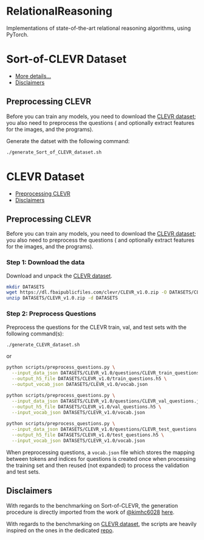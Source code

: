 # RelationalReasoning
Implementations of state-of-the-art relational reasoning algorithms, using PyTorch.

# Sort-of-CLEVR Dataset

- [More details...](./relation-networks/README.md)
- [Disclaimers](#disclaimers)

## Preprocessing CLEVR

Before you can train any models, you need to download the
[CLEVR dataset](http://cs.stanford.edu/people/jcjohns/clevr/);
you also need to preprocess the questions ( and optionally extract features for the images, and the programs).


Generate the datset with the following command:

```bash
./generate_Sort_of_CLEVR_dataset.sh 
```


# CLEVR Dataset

- [Preprocessing CLEVR](#preprocessing-clevr)
- [Disclaimers](#disclaimers)

## Preprocessing CLEVR

Before you can train any models, you need to download the
[CLEVR dataset](http://cs.stanford.edu/people/jcjohns/clevr/);
you also need to preprocess the questions ( and optionally extract features for the images, and the programs).

### Step 1: Download the data

Download and unpack the [CLEVR dataset](http://cs.stanford.edu/people/jcjohns/clevr/).

```bash
mkdir DATASETS
wget https://dl.fbaipublicfiles.com/clevr/CLEVR_v1.0.zip -O DATASETS/CLEVR_v1.0.zip
unzip DATASETS/CLEVR_v1.0.zip -d DATASETS
```

### Step 2: Preprocess Questions

Preprocess the questions for the CLEVR train, val, and test sets with the following command(s):

```bash
./generate_CLEVR_dataset.sh 
```

or 

```bash
python scripts/preprocess_questions.py \
  --input_data_json DATASETS/CLEVR_v1.0/questions/CLEVR_train_questions.json \
  --output_h5_file DATASETS/CLEVR_v1.0/train_questions.h5 \
  --output_vocab_json DATASETS/CLEVR_v1.0/vocab.json

python scripts/preprocess_questions.py \
  --input_data_json DATASETS/CLEVR_v1.0/questions/CLEVR_val_questions.json \
  --output_h5_file DATASETS/CLEVR_v1.0/val_questions.h5 \
  --input_vocab_json DATASETS/CLEVR_v1.0/vocab.json
  
python scripts/preprocess_questions.py \
  --input_data_json DATASETS/CLEVR_v1.0/questions/CLEVR_test_questions.json \
  --output_h5_file DATASETS/CLEVR_v1.0/test_questions.h5 \
  --input_vocab_json DATASETS/CLEVR_v1.0/vocab.json
```

When preprocessing questions, a `vocab.json` file which stores the mapping between
tokens and indices for questions is created once when processing the training set
and then reused (not expanded) to process the validation and test sets.


## Disclaimers

With regards to the benchmarking on Sort-of-CLEVR,
the generation procedure is directly imported from the work of [@kimhc6028](https://github.com/kimhc6028/) [here](https://github.com/kimhc6028/relational-networks). 

With regards to the benchmarking on [CLEVR dataset](http://cs.stanford.edu/people/jcjohns/clevr/), 
the scripts are heavily inspired on the ones in the dedicated [repo](https://github.com/facebookresearch/clevr-iep).